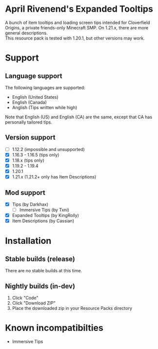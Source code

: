 # April Rivenend's Expanded Tooltips
A bunch of item tooltips and loading screen tips intended for Cloverfield Origins, a private friends-only Minecraft SMP. On 1.21.x, there are more general descriptions.  
This resource pack is tested with 1.20.1, but other versions may work.

# Support

## Language support
The following languages are supported:

- English (United States)
- English (Canada)
- Anglish (Tips written while high)

Note that English (US) and English (CA) are the same, except that CA has personally tailored tips.

## Version support
- [ ] 1.12.2 (impossible and unsupported)
- [X] 1.16.3 - 1.16.5 (tips only)
- [X] 1.18.x (tips only)
- [X] 1.19.2 - 1.19.4
- [X] 1.20.1
- [X] 1.21.x (1.21.2+ only has Item Descriptions)

## Mod support
- [X] Tips (by Darkhax)
    - [ ] Immersive Tips (by Txni)
- [X] Expanded Tooltips (by KingRolly)
- [X] Item Descriptions (by Cassian)

# Installation

## Stable builds (release)
There are no stable builds at this time.

## Nightly builds (in-dev)
1. Click "Code"
2. Click "Download ZIP"
3. Place the downloaded zip in your Resource Packs directory

# Known incompatibilties
- Immersive Tips